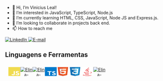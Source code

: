 - 👋 Hi, I’m Vinicius Leal!
- 👀 I’m interested in JavaScript, TypeScript, Node.js
- 🌱 I’m currently learning HTML, CSS, JavaScript, Node JS and Express.js.
- 💞️ I’m looking to collaborate in projects back end.
- 📫 How to reach me

 <a href="https://www.linkedin.com/in/vinicius-silva-leal//" target="_blank">
    <img src="https://img.shields.io/badge/LinkedIn-0077B5?style=for-the-badge&logo=linkedin&logoColor=white" alt="LinkedIn">
</a>
<a href="mailto:vinicius-leal1999@outlook.com" target="_blank">
    <img src="https://img.shields.io/badge/-Email-000?style=for-the-badge&logo=microsoft-outlook&logoColor=007BFF" alt="E-mail">
</a>


## Linguagens e Ferramentas
<div align="center" style="display: grid; grid-template-rows: auto auto auto; grid-template-columns: auto">
<a href="https://github.com/31ina-Batist4" style="margin:10px; display:flex">
  
  <img align="center" alt="Elina-Js" height="30" width="40" src="https://raw.githubusercontent.com/devicons/devicon/master/icons/javascript/javascript-plain.svg">

 <img align="center" alt="Elina-HTML" height="30" width="40" src="https://raw.githubusercontent.com/devicons/devicon/master/icons/C#/C#-original.svg">
 <img align="center" alt="Elina-HTML" height="30" width="40" src="https://raw.githubusercontent.com/devicons/devicon/master/icons/C#/C#plain">

  <img align="center" alt="Elina-Ts" height="30" width="40" src="https://raw.githubusercontent.com/devicons/devicon/master/icons/typescript/typescript-plain.svg">
  
  <img align="center" alt="Elina-HTML" height="30" width="40" src="https://raw.githubusercontent.com/devicons/devicon/master/icons/html5/html5-original.svg">

  <img align="center" alt="Elina-CSS" height="30" width="40" src="https://raw.githubusercontent.com/devicons/devicon/master/icons/css3/css3-original.svg">

  <img align="center" alt="Elina-Java" height="30" width="40" src="https://raw.githubusercontent.com/devicons/devicon/master/icons/java/java-plain.svg">

  <img align="center" alt="Elina-Markdown" height="30" width="40" src="https://upload.wikimedia.org/wikipedia/commons/thumb/4/48/Markdown-mark.svg/800px-Markdown-mark.svg.png">

<!---
LealVinicius/LealVinicius is a ✨ special ✨ repository because its `README.md` (this file) appears on your GitHub profile.
You can click the Preview link to take a look at your changes.
--->
